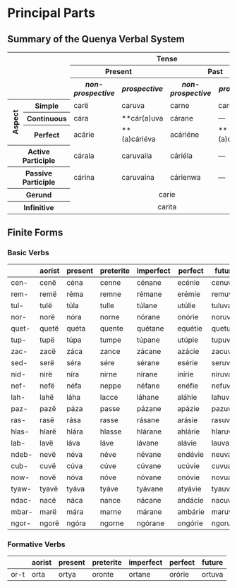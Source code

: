 # Principal Parts

## Summary of the Quenya Verbal System

<table>
	<tr>
		<th rowspan="3" colspan="2"></th>
		<th colspan="4">Tense</th>
	</tr>
	<tr>
		<th colspan="2">Present</th>
		<th colspan="2">Past</th>
	</tr>
	<tr>
		<th><i>non-prospective</i></th>
		<th><i>prospective</i></th>
		<th><i>non-prospective</i></th>
		<th><i>prospective</i></th>
	</tr>
	<tr>
		<th rowspan="3"><span style="writing-mode: vertical-lr; -ms-writing-mode: tb-rl; transform: rotate(180deg);">Aspect</span></th>
		<th>Simple</th>
		<td>carë</td>
		<td>caruva</td>
		<td>carne</td>
		<td>caruváne</td>
	</tr>
	<tr>
		<th>Continuous</th>
		<td>cára</td>
		<td>**cár(a)uva</td>
		<td>cárane</td>
		<td>&mdash;</td>
	</tr>
	<tr>
		<th>Perfect</th>
		<td>acárie</td>
		<td>**(a)cáriéva</td>
		<td>acáriéne</td>
		<td>**(a)cáriévane</td>
	</tr>
	<tr>
		<th colspan="2">Active Participle</th>
		<td>cárala</td>
		<td>caruvaila</td>
		<td>cáriéla</td>
		<td>&mdash;</td>
	</tr>
	<tr>
		<th colspan="2">Passive Participle</th>
		<td>cárina</td>
		<td>caruvaina</td>
		<td>cárienwa</td>
		<td>&mdash;</td>
	</tr>
	<tr>
		<th colspan="2">Gerund</th>
		<td colspan="4" style="text-align:center;">carie</td>
	</tr>
	<tr>
		<th colspan="2">Infinitive</th>
		<td colspan="4" style="text-align:center;">carita</td>
	</tr>
</table>

## Finite Forms

### Basic Verbs

|	|	aorist	|	present	|	preterite	|	imperfect	|	perfect	|	future	|
|	---	|	---	|	---	|	---	|	---	|	---	|	---	|
|	cen-	|	cenë	|	céna	|	cenne	|	cénane	|	ecénie	|	cenuva	|
|	rem-	|	remë	|	réma	|	remne	|	rémane	|	erémie	|	remuva	|
|	tul-	|	tulë	|	túla	|	tulle	|	túlane	|	utúlie	|	tuluva	|
|	nor-	|	norë	|	nóra	|	norne	|	nórane	|	onórie	|	noruva	|
|	quet-	|	quetë	|	quéta	|	quente	|	quétane	|	equétie	|	quetuva	|
|	tup-	|	tupë	|	túpa	|	tumpe	|	túpane	|	utúpie	|	tupuva	|
|	zac-	|	zacë	|	záca	|	zance	|	zácane	|	azácie	|	zacuva	|
|	sed-	|	serë	|	séra	|	sére	|	sérane	|	esérie	|	seruva	|
|	nid-	|	nirë	|	níra	|	nirne	|	nírane	|	inírie	|	niruva	|
|	nef-	|	nefë	|	néfa	|	neppe	|	néfane	|	enéfie	|	nefuva	|
|	lah-	|	lahë	|	láha	|	lacce	|	láhane	|	aláhie	|	lahuva	|
|	paz-	|	pazë	|	páza	|	passe	|	pázane	|	apázie	|	pazuva	|
|	ras-	|	rasë	|	rása	|	rasse	|	rásane	|	arásie	|	rasuva	|
|	hlas-	|	hlarë	|	hlára	|	hlasse	|	hlárane	|	ahlárie	|	hlaruva	|
|	lab-	|	lavë	|	láva	|	láve	|	lávane	|	alávie	|	lauva	|
|	ndeb-	|	nevë	|	néva	|	néve	|	névane	|	endévie	|	neuva	|
|	cub-	|	cuvë	|	cúva	|	cúve	|	cúvane	|	ucúvie	|	cuvua	|
|	now-	|	novë	|	nóva	|	nóve	|	nóvane	|	onóvie	|	novua	|
|	tyaw-	|	tyavë	|	tyáva	|	tyáve	|	tyávane	|	atyávie	|	tyauva	|
|	ndac-	|	nacë	|	náca	|	nance	|	nácane	|	andácie	|	nacuva	|
|	mbar-	|	marë	|	mára	|	marne	|	márane	|	ambárie	|	maruva	|
|	ngor-	|	ngorë	|	ngóra	|	ngorne	|	ngórane	|	ongórie	|	ngoruva	|

### Formative Verbs

|	|	aorist	|	present	|	preterite	|	imperfect	|	perfect	|	future	|
|	---	|	---	|	---	|	---	|	---	|	---	|	---	|
|	or-t	|	orta	|	ortya	|	oronte	|	ortane	|	orórie	|	ortuva	|
	